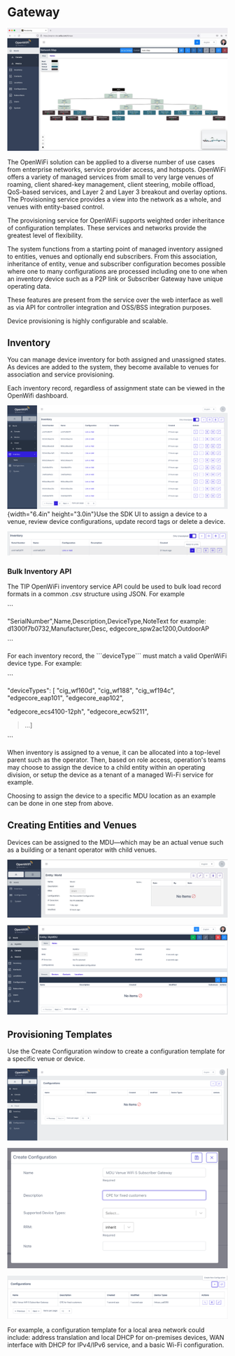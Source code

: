 # Gateway

![](../../about-openwifi/media/image12.jpeg)

The OpenWiFi solution can be applied to a diverse number of use cases from enterprise networks, service provider access, and hotspots. OpenWiFi offers a variety of managed services from small to very large venues of roaming, client shared-key management, client steering, mobile offload, QoS-based services, and Layer 2 and Layer 3 breakout and overlay options. The Provisioning service provides a view into the network as a whole, and venues with entity-based control.

The provisioning service for OpenWiFi supports weighted order inheritance of configuration templates. These services and networks provide the greatest level of flexibility.

The system functions from a starting point of managed inventory assigned to entities, venues and optionally end subscribers. From this association, inheritance of entity, venue and subscriber configuration becomes possible where one to many configurations are processed including one to one when an inventory device such as a P2P link or Subscriber Gateway have unique operating data.

These features are present from the service over the web interface as well as via API for controller integration and OSS/BSS integration purposes.

Device provisioning is highly configurable and scalable.

## Inventory

You can manage device inventory for both assigned and unassigned states. As devices are added to the system, they become available to venues for association and service provisioning.

Each inventory record, regardless of assignment state can be viewed in the OpenWifi dashboard.

<img src="../../about-openwifi/media/image13.png" alt="" data-size="original">{width="6.4in" height="3.0in"}Use the SDK UI to assign a device to a venue, review device configurations, update record tags or delete a device.

![](../../about-openwifi/media/image14.png)

### Bulk Inventory API

The TIP OpenWiFi inventory service API could be used to bulk load record formats in a common .csv structure using JSON. For example

\`\`\`

"SerialNumber",Name,Description,DeviceType,NoteText for example: d1300f7b0732,Manufacturer,Desc, edgecore\_spw2ac1200,OutdoorAP

\`\`\`

For each inventory record, the \`\`\`deviceType\`\`\` must match a valid OpenWiFi device type. For example:

\`\`\`

"deviceTypes": \[ "cig\_wf160d", "cig\_wf188", "cig\_wf194c", "edgecore\_eap101", "edgecore\_eap102",

"edgecore\_ecs4100-12ph", "edgecore\_ecw5211",

> ...]

\`\`\`

When inventory is assigned to a venue, it can be allocated into a top-level parent such as the operator. Then, based on role access, operation's teams may choose to assign the device to a child entity within an operating division, or setup the device as a tenant of a managed Wi-Fi service for example.

Choosing to assign the device to a specific MDU location as an example can be done in one step from above.

## Creating Entities and Venues

Devices can be assigned to the MDU—which may be an actual venue such as a building or a tenant operator with child venues.

![](../../about-openwifi/media/image15.jpeg)

![](../../about-openwifi/media/image16.png)

## Provisioning Templates

Use the Create Configuration window to create a configuration template for a specific venue or device.

![](../../about-openwifi/media/image17.png)

![](../../about-openwifi/media/image18.png)

![](../../about-openwifi/media/image19.png)

For example, a configuration template for a local area network could include: address translation and local DHCP for on-premises devices, WAN interface with DHCP for IPv4/IPv6 service, and a basic Wi-Fi configuration.
